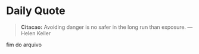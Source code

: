 # Daily Quote

> **Citacao:** Avoiding danger is no safer in the long run than exposure. — Helen Keller

fim do arquivo